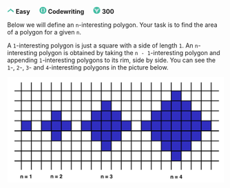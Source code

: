 ![difficulty_icon](https://github.com/PWrGitHub194238/CodeSignal/blob/master/difficulty_easy.png) **Easy** &emsp; ![type_icon](https://github.com/PWrGitHub194238/CodeSignal/blob/master/type.png) **Codewriting** &emsp; ![points_icon](https://github.com/PWrGitHub194238/CodeSignal/blob/master/points.png) **300**

Below we will define an `n`-interesting polygon. Your task is to find the area of a polygon for a given `n`.

A `1`-interesting polygon is just a square with a side of length `1`. An `n`-interesting polygon is obtained by taking the `n - 1`-interesting polygon and appending `1`-interesting polygons to its rim, side by side. You can see the `1`-, `2`-, `3`- and `4`-interesting polygons in the picture below.

![example_tree](https://github.com/PWrGitHub194238/CodeSignal/blob/master/ShapeArea/area.png)